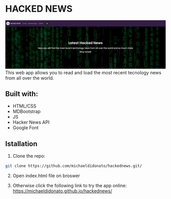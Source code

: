 # HACKED NEWS
![alt text](https://github.com/michaeldidonato/hackednews/blob/main/img/Cattura3.JPG)
This web app allows you to read and load the most recent tecnology news from all over the world.

## Built with:
* HTML/CSS
* MDBootstrap 
* JS
* Hacker News API
* Google Font 

## Istallation
1. Clone the repo: 
```sh
git clone https://github.com/michaeldidonato/hackednews.git/
```
2. Open index.html file on broswer

3. Otherwise click the following link to try the app online: https://michaeldidonato.github.io/hackednews/


